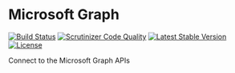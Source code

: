 Microsoft Graph
===============

[![Build Status](https://scrutinizer-ci.com/g/ColdTrick/msgraph/badges/build.png?b=master)](https://scrutinizer-ci.com/g/ColdTrick/msgraph/build-status/master)
[![Scrutinizer Code Quality](https://scrutinizer-ci.com/g/ColdTrick/msgraph/badges/quality-score.png?b=master)](https://scrutinizer-ci.com/g/ColdTrick/msgraph/?branch=master)
[![Latest Stable Version](https://poser.pugx.org/coldtrick/msgraph/v/stable.svg)](https://packagist.org/packages/coldtrick/msgraph)
[![License](https://poser.pugx.org/coldtrick/msgraph/license.svg)](https://packagist.org/packages/coldtrick/msgraph)

Connect to the Microsoft Graph APIs